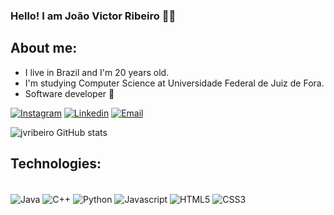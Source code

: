 ### Hello! I am João Victor Ribeiro 👋🏻

## About me:
- I live in Brazil and I'm 20 years old.
- I'm studying Computer Science at Universidade Federal de Juiz de Fora.
- Software developer 🖤 

[![Instagram](https://img.shields.io/badge/Instagram-E4405F?style=for-the-badge&logo=instagram&logoColor=white)](https://instagram.com/sccp_jv)
[![Linkedin](https://img.shields.io/badge/LinkedIn-0077B5?style=for-the-badge&logo=linkedin&logoColor=white)](https://www.linkedin.com/in/joão-victor-ribeiro-5445892ab/)
[![Email](	https://img.shields.io/badge/Gmail-D14836?style=for-the-badge&logo=gmail&logoColor=white)](mailto:joaovictormr204@gmail.com)



![jvribeiro GitHub stats](https://github-readme-stats.vercel.app/api?username=jvribeiro207&show_icons=true&theme=dracula)



## Technologies:

<div style="display: inline_block"><br/>
  <img align="center" alt="Java" src="https://img.shields.io/badge/Java-ED8B00?style=for-the-badge&logo=openjdk&logoColor=white"/>
  <img align="center" alt="C++" src="https://img.shields.io/badge/C%2B%2B-00599C?style=for-the-badge&logo=c%2B%2B&logoColor=white"/>
  <img align="center" alt="Python" src="https://img.shields.io/badge/Python-14354C?style=for-the-badge&logo=python&logoColor=white"/>
  <img align="center" alt="Javascript" src="https://img.shields.io/badge/JavaScript-323330?style=for-the-badge&logo=javascript&logoColor=F7DF1E"/>
  <img align="center" alt="HTML5" src="https://img.shields.io/badge/HTML5-E34F26?style=for-the-badge&logo=html5&logoColor=white"/>
  <img align="center" alt="CSS3" src="https://img.shields.io/badge/CSS3-1572B6?style=for-the-badge&logo=css3&logoColor=white"/>
</div><br/>
